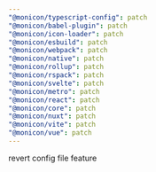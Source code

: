 ```yaml
---
"@monicon/typescript-config": patch
"@monicon/babel-plugin": patch
"@monicon/icon-loader": patch
"@monicon/esbuild": patch
"@monicon/webpack": patch
"@monicon/native": patch
"@monicon/rollup": patch
"@monicon/rspack": patch
"@monicon/svelte": patch
"@monicon/metro": patch
"@monicon/react": patch
"@monicon/core": patch
"@monicon/nuxt": patch
"@monicon/vite": patch
"@monicon/vue": patch
---
```


revert config file feature
